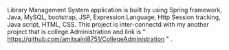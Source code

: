 Library Management System application is built by using Spring framework, Java, MySQL, bootstrap, JSP, Expression Language, Http Session tracking, Java script, HTML, CSS.
This project is inter-connectd with my another project that is college Administration and link is " https://github.com/amitsaini8751/CollegeAdministration " .
